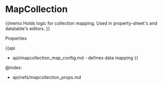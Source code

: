 MapCollection 
=============

{{memo Holds logic for collection mapping. Used in property-sheet's and datatable's editors. }}




<div class='h2'>Properties</div>

{{api
- api/mapcollection_map_config.md - defines data mapping
}}





@index:
- api/refs/mapcollection_props.md

